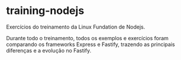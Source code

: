 # training-nodejs
Exercícios do treinamento da Linux Fundation de Nodejs.

Durante todo o treinamento, todos os exemplos e exercícios foram comparando os frameworks Express e Fastify, trazendo as principais diferenças e a evolução no Fastify.
